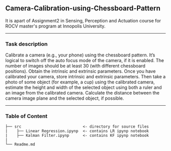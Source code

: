 ## Camera-Calibration-using-Chessboard-Pattern
It is apart of Assignment2 in Sensing, Perception and Actuation course for ROCV master's program at Innopolis University.

---
### Task description
Calibrate a camera (e.g., your phone) using the chessboard pattern. It’s logical to switch off the auto focus mode of the camera, if it is enabled. The number of images should be at least 30 (with different chessboard positions). Obtain the intrinsic and extrinsic parameters. Once you have calibrated your camera, store intrinsic and extrinsic parameters. Then take a photo of some object (for example, a cup) using the calibrated camera, estimate the height and width of the selected object using both a ruler and an image from the calibrated camera. Calculate the distance between the camera image plane and the selected object, if possible.

---
### Table of Content 
```
├── src                           <- directory for source files 
|    ├── Linear Regression.ipynp  <- contains LR ipynp notebook
|    ├── Kalman Filter.ipynp      <- contains KF ipynp notebook
| 
└── Readme.md
```
